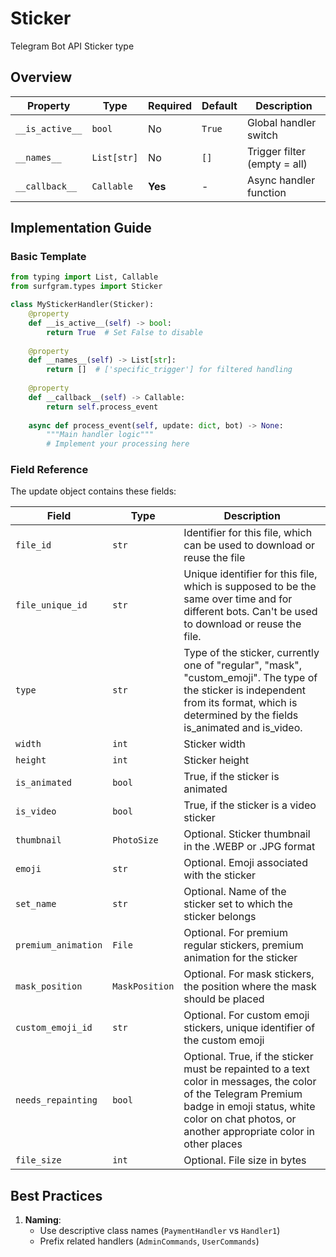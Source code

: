 # Sticker

Telegram Bot API Sticker type

## Overview

| Property        | Type               | Required | Default | Description                              |
|-----------------|--------------------|----------|---------|------------------------------------------|
| `__is_active__` | `bool`             | No       | `True`  | Global handler switch                   |
| `__names__`     | `List[str]`        | No       | `[]`    | Trigger filter (empty = all)            |
| `__callback__`  | `Callable`         | **Yes**  | -       | Async handler function                  |

## Implementation Guide

### Basic Template

```python
from typing import List, Callable
from surfgram.types import Sticker

class MyStickerHandler(Sticker):    
    @property
    def __is_active__(self) -> bool:
        return True  # Set False to disable
        
    @property
    def __names__(self) -> List[str]:
        return []  # ['specific_trigger'] for filtered handling
        
    @property
    def __callback__(self) -> Callable:
        return self.process_event
        
    async def process_event(self, update: dict, bot) -> None:
        """Main handler logic"""
        # Implement your processing here
```

### Field Reference

The update object contains these fields:

| Field          | Type              | Description                     |
|----------------|-------------------|---------------------------------|
| `file_id` | `str` | Identifier for this file, which can be used to download or reuse the file |
| `file_unique_id` | `str` | Unique identifier for this file, which is supposed to be the same over time and for different bots. Can't be used to download or reuse the file. |
| `type` | `str` | Type of the sticker, currently one of "regular", "mask", "custom_emoji". The type of the sticker is independent from its format, which is determined by the fields is_animated and is_video. |
| `width` | `int` | Sticker width |
| `height` | `int` | Sticker height |
| `is_animated` | `bool` | True, if the sticker is animated |
| `is_video` | `bool` | True, if the sticker is a video sticker |
| `thumbnail` | `PhotoSize` | Optional. Sticker thumbnail in the .WEBP or .JPG format |
| `emoji` | `str` | Optional. Emoji associated with the sticker |
| `set_name` | `str` | Optional. Name of the sticker set to which the sticker belongs |
| `premium_animation` | `File` | Optional. For premium regular stickers, premium animation for the sticker |
| `mask_position` | `MaskPosition` | Optional. For mask stickers, the position where the mask should be placed |
| `custom_emoji_id` | `str` | Optional. For custom emoji stickers, unique identifier of the custom emoji |
| `needs_repainting` | `bool` | Optional. True, if the sticker must be repainted to a text color in messages, the color of the Telegram Premium badge in emoji status, white color on chat photos, or another appropriate color in other places |
| `file_size` | `int` | Optional. File size in bytes |

## Best Practices

1. **Naming**: 
   - Use descriptive class names (`PaymentHandler` vs `Handler1`)
   - Prefix related handlers (`AdminCommands`, `UserCommands`)
